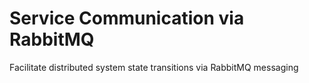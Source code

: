 # Service Communication via RabbitMQ

Facilitate distributed system state transitions via RabbitMQ messaging
